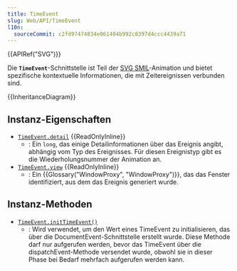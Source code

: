 ```yaml
---
title: TimeEvent
slug: Web/API/TimeEvent
l10n:
  sourceCommit: c2fd97474834e061404b992c8397d4ccc4439a71
---
```


{{APIRef("SVG")}}

Die **`TimeEvent`**-Schnittstelle ist Teil der [SVG SMIL](/de/docs/Web/SVG/Guides/SVG_animation_with_SMIL)-Animation und bietet spezifische kontextuelle Informationen, die mit Zeitereignissen verbunden sind.

{{InheritanceDiagram}}

## Instanz-Eigenschaften

- [`TimeEvent.detail`](/de/docs/Web/API/TimeEvent/detail) {{ReadOnlyInline}}
  - : Ein `long`, das einige Detailinformationen über das Ereignis angibt, abhängig vom Typ des Ereignisses. Für diesen Ereignistyp gibt es die Wiederholungsnummer der Animation an.
- [`TimeEvent.view`](/de/docs/Web/API/TimeEvent/view) {{ReadOnlyInline}}
  - : Ein {{Glossary("WindowProxy", "WindowProxy")}}, das das Fenster identifiziert, aus dem das Ereignis generiert wurde.

## Instanz-Methoden

- [`TimeEvent.initTimeEvent()`](/de/docs/Web/API/TimeEvent/initTimeEvent)
  - : Wird verwendet, um den Wert eines TimeEvent zu initialisieren, das über die DocumentEvent-Schnittstelle erstellt wurde. Diese Methode darf nur aufgerufen werden, bevor das TimeEvent über die dispatchEvent-Methode versendet wurde, obwohl sie in dieser Phase bei Bedarf mehrfach aufgerufen werden kann.
